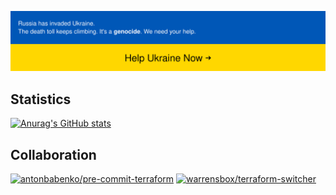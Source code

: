 [![Stand With Ukraine](https://raw.githubusercontent.com/vshymanskyy/StandWithUkraine/main/banner2-direct.svg)](https://stand-with-ukraine.pp.ua)
## Statistics
[![Anurag's GitHub stats](https://github-readme-stats.vercel.app/api?username=yermulnik&show_icons=true&theme=transparent&show=reviews,discussions_started,discussions_answered,prs_merged,prs_merged_percentage)](https://github.com/anuraghazra/github-readme-stats)

## Collaboration
[![antonbabenko/pre-commit-terraform](https://github-readme-stats.vercel.app/api/pin/?username=antonbabenko&repo=pre-commit-terraform&theme=transparent&show_owner=true)](https://github.com/antonbabenko/pre-commit-terraform)
[![warrensbox/terraform-switcher](https://github-readme-stats.vercel.app/api/pin/?username=warrensbox&repo=terraform-switcher&theme=transparent&show_owner=true)](https://github.com/warrensbox/terraform-switcher)
